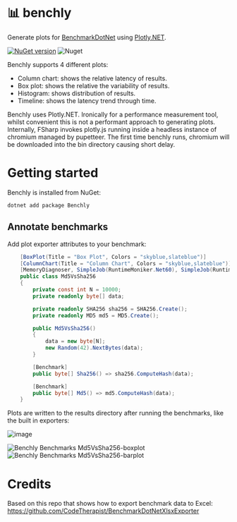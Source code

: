 # 📊 benchly 

Generate plots for [BenchmarkDotNet](https://github.com/dotnet/BenchmarkDotNet) using [Plotly.NET](https://github.com/plotly/Plotly.NET/).

[![NuGet version](https://badge.fury.io/nu/benchly.svg)](https://badge.fury.io/nu/benchly) ![Nuget](https://img.shields.io/nuget/dt/benchly) 

Benchly supports 4 different plots:

- Column chart: shows the relative latency of results.
- Box plot: shows the relative the variability of results.
- Histogram: shows distribution of results.
- Timeline: shows the latency trend through time.

Benchly uses Plotly.NET. Ironically for a performance measurement tool, whilst convenient this is not a performant approach to generating plots. Internally, FSharp invokes plotly.js running inside a headless instance of chromium managed by pupetteer. The first time benchly runs, chromium will be downloaded into the bin directory causing short delay.

# Getting started
    
Benchly is installed from NuGet:

`dotnet add package Benchly`

## Annotate benchmarks

Add plot exporter attributes to your benchmark:

```cs
    [BoxPlot(Title = "Box Plot", Colors = "skyblue,slateblue")]
    [ColumnChart(Title = "Column Chart", Colors = "skyblue,slateblue")]
    [MemoryDiagnoser, SimpleJob(RuntimeMoniker.Net60), SimpleJob(RuntimeMoniker.Net48)]
    public class Md5VsSha256
    {
        private const int N = 10000;
        private readonly byte[] data;

        private readonly SHA256 sha256 = SHA256.Create();
        private readonly MD5 md5 = MD5.Create();

        public Md5VsSha256()
        {
            data = new byte[N];
            new Random(42).NextBytes(data);
        }

        [Benchmark]
        public byte[] Sha256() => sha256.ComputeHash(data);

        [Benchmark]
        public byte[] Md5() => md5.ComputeHash(data);
    }
```

Plots are written to the results directory after running the benchmarks, like the built in exporters:

![image](https://github.com/bitfaster/benchly/assets/12851828/7628b105-f367-4be2-8032-ee4f318b4e85)

![Benchly Benchmarks Md5VsSha256-boxplot](https://github.com/bitfaster/benchly/assets/12851828/f906002c-57cb-4d82-9fca-266160efa5e9)
![Benchly Benchmarks Md5VsSha256-barplot](https://github.com/bitfaster/benchly/assets/12851828/c9b2abe3-c9a3-4bfa-8678-7fe11dca468a)

# Credits

Based on this repo that shows how to export benchmark data to Excel:
https://github.com/CodeTherapist/BenchmarkDotNetXlsxExporter
